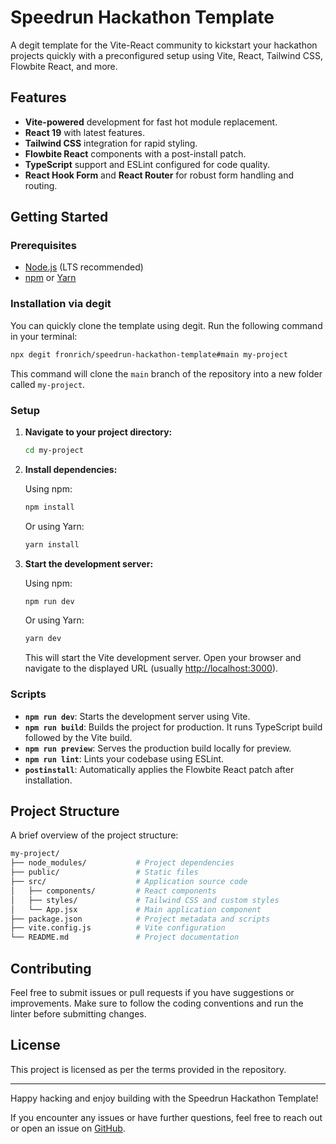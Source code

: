 # Speedrun Hackathon Template

A degit template for the Vite-React community to kickstart your hackathon projects quickly with a preconfigured setup using Vite, React, Tailwind CSS, Flowbite React, and more.

## Features

- **Vite-powered** development for fast hot module replacement.
- **React 19** with latest features.
- **Tailwind CSS** integration for rapid styling.
- **Flowbite React** components with a post-install patch.
- **TypeScript** support and ESLint configured for code quality.
- **React Hook Form** and **React Router** for robust form handling and routing.

## Getting Started

### Prerequisites

- [Node.js](https://nodejs.org/) (LTS recommended)
- [npm](https://www.npmjs.com/) or [Yarn](https://yarnpkg.com/)

### Installation via degit

You can quickly clone the template using degit. Run the following command in your terminal:

```bash
npx degit fronrich/speedrun-hackathon-template#main my-project
```

This command will clone the `main` branch of the repository into a new folder called `my-project`.

### Setup

1. **Navigate to your project directory:**

   ```bash
   cd my-project
   ```

2. **Install dependencies:**

   Using npm:

   ```bash
   npm install
   ```

   Or using Yarn:

   ```bash
   yarn install
   ```

3. **Start the development server:**

   Using npm:

   ```bash
   npm run dev
   ```

   Or using Yarn:

   ```bash
   yarn dev
   ```

   This will start the Vite development server. Open your browser and navigate to the displayed URL (usually [http://localhost:3000](http://localhost:3000)).

### Scripts

- **`npm run dev`**: Starts the development server using Vite.
- **`npm run build`**: Builds the project for production. It runs TypeScript build followed by the Vite build.
- **`npm run preview`**: Serves the production build locally for preview.
- **`npm run lint`**: Lints your codebase using ESLint.
- **`postinstall`**: Automatically applies the Flowbite React patch after installation.

## Project Structure

A brief overview of the project structure:

```sh
my-project/
├── node_modules/           # Project dependencies
├── public/                 # Static files
├── src/                    # Application source code
│   ├── components/         # React components
│   ├── styles/             # Tailwind CSS and custom styles
│   └── App.jsx             # Main application component
├── package.json            # Project metadata and scripts
├── vite.config.js          # Vite configuration
└── README.md               # Project documentation
```

## Contributing

Feel free to submit issues or pull requests if you have suggestions or improvements. Make sure to follow the coding conventions and run the linter before submitting changes.

## License

This project is licensed as per the terms provided in the repository.

---

Happy hacking and enjoy building with the Speedrun Hackathon Template!

If you encounter any issues or have further questions, feel free to reach out or open an issue on [GitHub](https://github.com/fronrich/speedrun-hackathon-template).
